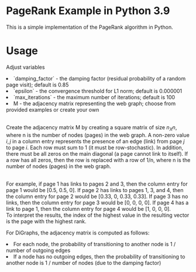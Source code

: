 # PageRank Example in Python 3.9

This is a simple implementation of the PageRank algorithm in Python.

# Usage
Adjust variables
<li>`damping_factor` - the damping factor (residual probability of a random page visit); default is 0.85
<li>`epsilon` - the convergence threshold for L1 norm; default is 0.000001
<li>`max_iterations` - the maximum number of iterations; default is 100
<li>M - the adjacency matrix representing the web graph; choose from provided examples or create your own

<br>Create the adjacency matrix M by creating a square matrix of size $n_Xn$, where n is the number of nodes (pages) in the web graph. 
A non-zero value $i,j$ in a column entry represents the presence of an edge (link) from page $j$ to page $i$.
Each row must sum to 1 (it must be row-stochastic). In addition, there must be all zeros on the main diagonal (a page cannot link to itself). If a row has all zeros, then the row is replaced with a row of 1/n, where n is the number of nodes (pages) in the web graph.

<br>For example, if page 1 has links to pages 2 and 3, then the column entry for page 1 would be [0.5, 0.5, 0]. If page 2 has links to pages 1, 3, and 4, then the column entry for page 2 would be [0.33, 0, 0.33, 0.33]. If page 3 has no links, then the column entry for page 3 would be [0, 0, 0, 0]. If page 4 has a link to page 1, then the column entry for page 4 would be [1, 0, 0, 0].
<br>To interpret the results, the index of the highest value in the resulting vector is the page with the highest rank.

For DiGraphs, the adjacency matrix is computed as follows:
<li>For each node, the probability of transitioning to another node is 1 / number of outgoing edges
<li>If a node has no outgoing edges, then the probability of transitioning to another node is 1 / number of nodes (due to the damping factor)

